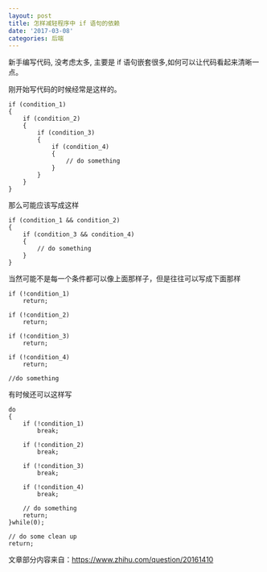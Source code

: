 ```yaml
---
layout: post
title: 怎样减轻程序中 if 语句的依赖
date: '2017-03-08'
categories: 后端
---
```


新手编写代码, 没考虑太多, 主要是 if 语句嵌套很多,如何可以让代码看起来清晰一点。

刚开始写代码的时候经常是这样的。

    if (condition_1)
    {
        if (condition_2)
        {
            if (condition_3)
            {
                if (condition_4)
                {
                    // do something
                }
            }
        }
    }

那么可能应该写成这样

    if (condition_1 && condition_2)
    {
        if (condition_3 && condition_4)
        {
            // do something
        }
    }

当然可能不是每一个条件都可以像上面那样子，但是往往可以写成下面那样

    if (!condition_1)
        return;

    if (!condition_2)
        return;

    if (!condition_3)
        return;

    if (!condition_4)
        return;

    //do something

有时候还可以这样写

	do
	{
	    if (!condition_1)
	        break;
	
	    if (!condition_2)
	        break;
	
	    if (!condition_3)
	        break;
	
	    if (!condition_4)
	        break;
	
	    // do something
	    return;
	}while(0);
	
	// do some clean up
	return;

文章部分内容来自：https://www.zhihu.com/question/20161410